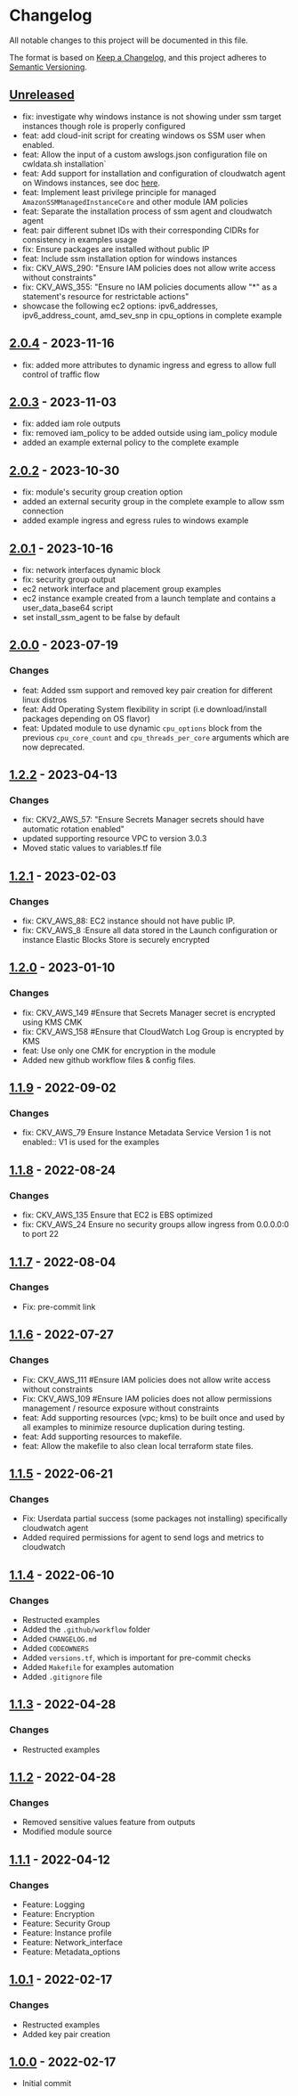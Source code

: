 # Changelog
All notable changes to this project will be documented in this file.

The format is based on [Keep a Changelog](https://keepachangelog.com/en/1.0.0/),
and this project adheres to [Semantic Versioning](https://semver.org/spec/v2.0.0.html).

## [Unreleased]

- fix: investigate why windows instance is not showing under ssm target instances though role is properly configured
- feat: add cloud-init script for creating windows os SSM user when enabled.
- feat: Allow the input of a custom awslogs.json configuration file on cwldata.sh installation`
- feat: Add support for installation and configuration of cloudwatch agent on Windows instances, see doc [here](https://docs.aws.amazon.com/AmazonCloudWatch/latest/monitoring/install-CloudWatch-Agent-commandline-fleet.html).
- feat: Implement least privilege principle for managed `AmazonSSMManagedInstanceCore` and other module IAM policies
- feat: Separate the installation process of ssm agent and cloudwatch agent
- feat: pair different subnet IDs with their corresponding CIDRs for consistency in examples usage
- fix: Ensure packages are installed without public IP
- feat: Include ssm installation option for windows instances
- fix: CKV_AWS_290: "Ensure IAM policies does not allow write access without constraints"
- fix: CKV_AWS_355: "Ensure no IAM policies documents allow "*" as a statement's resource for restrictable actions"
- showcase the following ec2 options: ipv6_addresses, ipv6_address_count, amd_sev_snp in cpu_options in complete example

## [2.0.4] - 2023-11-16
- fix: added more attributes to dynamic ingress and egress to allow full control of traffic flow

## [2.0.3] - 2023-11-03
- fix: added iam role outputs
- fix: removed iam_policy to be added outside using iam_policy module
- added an example external policy to the complete example

## [2.0.2] - 2023-10-30
- fix: module's security group creation option
- added an external security group in the complete example to allow ssm connection
- added example ingress and egress rules to windows example

## [2.0.1] - 2023-10-16
- fix: network interfaces dynamic block
- fix: security group output
- ec2 network interface and placement group examples
- ec2 instance example created from a launch template and contains a user_data_base64 script
- set install_ssm_agent to be false by default

##  [2.0.0] - 2023-07-19
### Changes
- feat: Added ssm support and removed key pair creation for different linux distros
- feat: Add Operating System flexibility in script (i.e download/install packages depending on OS flavor)
- feat: Updated module to use dynamic `cpu_options` block from the previous `cpu_core_count` and `cpu_threads_per_core` arguments which are now deprecated.

##  [1.2.2] - 2023-04-13
### Changes
- fix: CKV2_AWS_57: "Ensure Secrets Manager secrets should have automatic rotation enabled"
- updated supporting resource VPC to version 3.0.3
- Moved static values to variables.tf file

##  [1.2.1] - 2023-02-03
### Changes
- fix: CKV_AWS_88: EC2 instance should not have public IP.
- fix: CKV_AWS_8 :Ensure all data stored in the Launch configuration or instance Elastic Blocks Store is securely encrypted

## [1.2.0] - 2023-01-10
### Changes
- fix: CKV_AWS_149 #Ensure that Secrets Manager secret is encrypted using KMS CMK
- fix: CKV_AWS_158 #Ensure that CloudWatch Log Group is encrypted by KMS
- feat: Use only one CMK for encryption in the module
- Added new github workflow files & config files.

## [1.1.9] - 2022-09-02
### Changes
- fix: CKV_AWS_79  Ensure Instance Metadata Service Version 1 is not enabled:: V1 is used for the examples

## [1.1.8] - 2022-08-24
### Changes
- fix: CKV_AWS_135 Ensure that EC2 is EBS optimized
- fix: CKV_AWS_24 Ensure no security groups allow ingress from 0.0.0.0:0 to port 22

## [1.1.7] - 2022-08-04
### Changes
- Fix: pre-commit link

## [1.1.6] - 2022-07-27
### Changes
- Fix: CKV_AWS_111 #Ensure IAM policies does not allow write access without constraints
- Fix: CKV_AWS_109 #Ensure IAM policies does not allow permissions management / resource exposure without constraints
- feat: Add supporting resources (vpc; kms) to be built once and used by all examples to minimize resource duplication during testing.
- feat: Add supporting resources to makefile.
- feat: Allow the makefile to also clean local terraform state files.

## [1.1.5] - 2022-06-21
### Changes
- Fix: Userdata partial success (some packages not installing) specifically cloudwatch agent
- Added required permissions for agent to send logs and metrics to cloudwatch

## [1.1.4] - 2022-06-10
### Changes
- Restructed examples
- Added the `.github/workflow` folder
- Added `CHANGELOG.md`
- Added `CODEOWNERS`
- Added `versions.tf`, which is important for pre-commit checks
- Added `Makefile` for examples automation
- Added `.gitignore` file

## [1.1.3] - 2022-04-28
### Changes
- Restructed examples

## [1.1.2] - 2022-04-28
### Changes
- Removed sensitive values feature from outputs
- Modified module source

## [1.1.1] - 2022-04-12
### Changes
- Feature: Logging
- Feature: Encryption
- Feature: Security Group
- Feature: Instance profile
- Feature: Network_interface
- Feature: Metadata_options

## [1.0.1] - 2022-02-17
### Changes
- Restructed examples
- Added key pair creation

## [1.0.0] - 2022-02-17
- Initial commit

[Unreleased]: https://github.com/boldlink/terraform-aws-ec2/compare/2.0.4...HEAD

[2.0.4]: https://github.com/boldlink/terraform-aws-ec2/releases/tag/2.0.4
[2.0.3]: https://github.com/boldlink/terraform-aws-ec2/releases/tag/2.0.3
[2.0.2]: https://github.com/boldlink/terraform-aws-ec2/releases/tag/2.0.2
[2.0.1]: https://github.com/boldlink/terraform-aws-ec2/releases/tag/2.0.1
[2.0.0]: https://github.com/boldlink/terraform-aws-ec2/releases/tag/2.0.0
[1.2.2]: https://github.com/boldlink/terraform-aws-ec2/releases/tag/1.2.2
[1.2.1]: https://github.com/boldlink/terraform-aws-ec2/releases/tag/1.2.1
[1.2.0]: https://github.com/boldlink/terraform-aws-ec2/releases/tag/1.2.0
[1.1.9]: https://github.com/boldlink/terraform-aws-ec2/releases/tag/1.1.9
[1.1.8]: https://github.com/boldlink/terraform-aws-ec2/releases/tag/1.1.8
[1.1.7]: https://github.com/boldlink/terraform-aws-ec2/releases/tag/1.1.7
[1.1.6]: https://github.com/boldlink/terraform-aws-ec2/releases/tag/1.1.6
[1.1.5]: https://github.com/boldlink/terraform-aws-ec2/releases/tag/1.1.5
[1.1.4]: https://github.com/boldlink/terraform-aws-ec2/releases/tag/1.1.4
[1.1.3]: https://github.com/boldlink/terraform-aws-ec2/releases/tag/1.1.3
[1.1.2]: https://github.com/boldlink/terraform-aws-ec2/releases/tag/1.1.2
[1.1.1]: https://github.com/boldlink/terraform-aws-ec2/releases/tag/1.1.1
[1.0.1]: https://github.com/boldlink/terraform-aws-ec2/releases/tag/1.0.1
[1.0.0]: https://github.com/boldlink/terraform-aws-ec2/releases/tag/1.0.0
